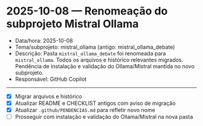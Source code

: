 # 2025-10-08 — Renomeação do subprojeto Mistral Ollama

- Data/hora: 2025-10-08  
- Tema/subprojeto: mistral_ollama (antigo: mistral_ollama_debate)
- Descrição: Pasta `mistral_ollama_debate` foi renomeada para `mistral_ollama`. Todos os arquivos e histórico relevantes migrados. Pendência de instalação e validação do Ollama/Mistral mantida no novo subprojeto.
- Responsável: GitHub Copilot

---

- [x] Migrar arquivos e histórico
- [x] Atualizar README e CHECKLIST antigos com aviso de migração
- [x] Atualizar `.github/PENDENCIAS.md` para refletir novo nome
- [ ] Prosseguir com instalação e validação do Ollama/Mistral na nova pasta
